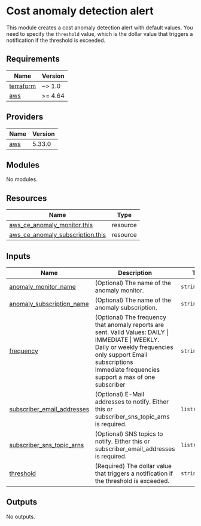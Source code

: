 # Cost anomaly detection alert

This module creates a cost anomaly detection alert with default values. You need to specify the `threshold` value, which is the dollar value that triggers a notification if the threshold is exceeded.

<!-- BEGINNING OF PRE-COMMIT-TERRAFORM DOCS HOOK -->
## Requirements

| Name | Version |
|------|---------|
| <a name="requirement_terraform"></a> [terraform](#requirement\_terraform) | ~> 1.0 |
| <a name="requirement_aws"></a> [aws](#requirement\_aws) | >= 4.64 |

## Providers

| Name | Version |
|------|---------|
| <a name="provider_aws"></a> [aws](#provider\_aws) | 5.33.0 |

## Modules

No modules.

## Resources

| Name | Type |
|------|------|
| [aws_ce_anomaly_monitor.this](https://registry.terraform.io/providers/hashicorp/aws/latest/docs/resources/ce_anomaly_monitor) | resource |
| [aws_ce_anomaly_subscription.this](https://registry.terraform.io/providers/hashicorp/aws/latest/docs/resources/ce_anomaly_subscription) | resource |

## Inputs

| Name | Description | Type | Default | Required |
|------|-------------|------|---------|:--------:|
| <a name="input_anomaly_monitor_name"></a> [anomaly\_monitor\_name](#input\_anomaly\_monitor\_name) | (Optional) The name of the anomaly monitor. | `string` | `"AWSServiceMonitor"` | no |
| <a name="input_anomaly_subscription_name"></a> [anomaly\_subscription\_name](#input\_anomaly\_subscription\_name) | (Optional) The name of the anomaly subscription. | `string` | `"AWSServiceSubscription"` | no |
| <a name="input_frequency"></a> [frequency](#input\_frequency) | (Optional) The frequency that anomaly reports are sent. Valid Values: DAILY \| IMMEDIATE \| WEEKLY.<br>    Daily or weekly frequencies only support Email subscriptions<br>    Immediate frequencies support a max of one subscriber | `string` | `"DAILY"` | no |
| <a name="input_subscriber_email_addresses"></a> [subscriber\_email\_addresses](#input\_subscriber\_email\_addresses) | (Optional) E-Mail addresses to notify. Either this or subscriber\_sns\_topic\_arns is required. | `list(string)` | `[]` | no |
| <a name="input_subscriber_sns_topic_arns"></a> [subscriber\_sns\_topic\_arns](#input\_subscriber\_sns\_topic\_arns) | (Optional) SNS topics to notify. Either this or subscriber\_email\_addresses is required. | `list(string)` | `[]` | no |
| <a name="input_threshold"></a> [threshold](#input\_threshold) | (Required) The dollar value that triggers a notification if the threshold is exceeded. | `string` | n/a | yes |

## Outputs

No outputs.
<!-- END OF PRE-COMMIT-TERRAFORM DOCS HOOK -->
